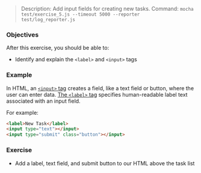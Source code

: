 > Description: Add input fields for creating new tasks.
> Command: `mocha test/exercise_5.js --timeout 5000 --reporter test/log_reporter.js`

### Objectives

After this exercise, you should be able to:

- Identify and explain the `<label>` and `<input>` tags

### Example

In HTML, an [`<input>` tag](http://www.w3schools.com/tags/tag_input.asp) creates a field, like a text field or button, where the user can enter data. [The `<label>` tag](http://www.w3schools.com/tags/tag_label.asp) specifies human-readable label text associated with an input field.

For example:

```html
<label>New Task</label>
<input type="text"></input>
<input type="submit" class="button"></input>
```

### Exercise

- Add a label, text field, and submit button to our HTML above the task list